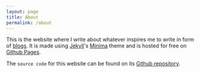 ```yaml
---
layout: page
title: About
permalink: /about
---
```


This is the website where I write about whatever inspires me to write in form of [blogs][blog]. It is made using [Jekyll][jekyll]'s [Minima][minima] theme and is hosted for free on [Github Pages][pages].

The `source code` for this website can be found on its [Github repository][github repo].

[blog]: /
[jekyll]: https://jekyllrb.com
[minima]: https://github.com/jekyll/minima
[pages]: https://pages.github.com
[github repo]: https://github.com/de-soot/de-soot.github.io
